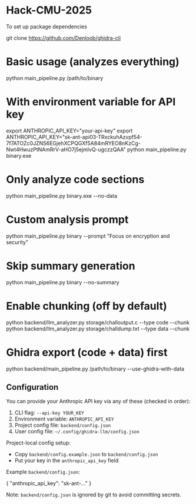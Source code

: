 # Hack-CMU-2025
To set up package dependencies

git clone https://github.com/Denloob/ghidra-cli

# Basic usage (analyzes everything)
python main_pipeline.py /path/to/binary

# With environment variable for API key
export ANTHROPIC_API_KEY="your-api-key"
export ANTHROPIC_API_KEY="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"
python main_pipeline.py binary.exe

# Only analyze code sections
python main_pipeline.py binary.exe --no-data

# Custom analysis prompt
python main_pipeline.py binary --prompt "Focus on encryption and security"

# Skip summary generation
python main_pipeline.py binary --no-summary

# Enable chunking (off by default)
python backend/llm_analyzer.py storage/challoutput.c --type code --chunk
python backend/llm_analyzer.py storage/challdump.txt --type data --chunk

# Ghidra export (code + data) first
python backend/main_pipeline.py /path/to/binary --use-ghidra-with-data

## Configuration

You can provide your Anthropic API key via any of these (checked in order):

1) CLI flag: `--api-key YOUR_KEY`
2) Environment variable: `ANTHROPIC_API_KEY`
3) Project config file: `backend/config.json`
4) User config file: `~/.config/ghidra-llm/config.json`

Project-local config setup:

- Copy `backend/config.example.json` to `backend/config.json`
- Put your key in the `anthropic_api_key` field

Example `backend/config.json`:

{
  "anthropic_api_key": "sk-ant-..."
}

Note: `backend/config.json` is ignored by git to avoid committing secrets.
